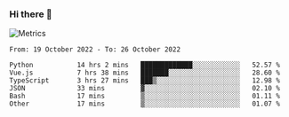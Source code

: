 ### Hi there 👋

![Metrics](https://github.com/radoapx/radoapx/blob/main/github-metrics.svg)

<!--START_SECTION:waka-->

```text
From: 19 October 2022 - To: 26 October 2022

Python           14 hrs 2 mins   █████████████░░░░░░░░░░░░   52.57 %
Vue.js           7 hrs 38 mins   ███████░░░░░░░░░░░░░░░░░░   28.60 %
TypeScript       3 hrs 27 mins   ███▒░░░░░░░░░░░░░░░░░░░░░   12.98 %
JSON             33 mins         ▓░░░░░░░░░░░░░░░░░░░░░░░░   02.10 %
Bash             17 mins         ▒░░░░░░░░░░░░░░░░░░░░░░░░   01.11 %
Other            17 mins         ▒░░░░░░░░░░░░░░░░░░░░░░░░   01.07 %
```

<!--END_SECTION:waka-->

<!--
**radoapx/radoapx** is a ✨ _special_ ✨ repository because its `README.md` (this file) appears on your GitHub profile.

Here are some ideas to get you started:

- 🔭 I’m currently working on ...
- 🌱 I’m currently learning ...
- 👯 I’m looking to collaborate on ...
- 🤔 I’m looking for help with ...
- 💬 Ask me about ...
- 📫 How to reach me: ...
- 😄 Pronouns: ...
- ⚡ Fun fact: ...
-->
